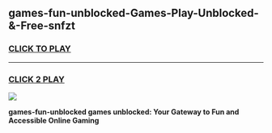 
## games-fun-unblocked-Games-Play-Unblocked-&-Free-snfzt
<h3>
<a href="https://premium76.site?title=games-fun-unblocked&ref=24A">CLICK TO PLAY</a></h3>
<hr>

<h3>
<a href="https://premium76.site?title=games-fun-unblocked&ref=24A">CLICK 2 PLAY</a>
  
</h3>

<a href="https://premium76.site?title=games-fun-unblocked&ref=24A"><img src="https://clearcache.store/games.png"></a>


**games-fun-unblocked games unblocked: Your Gateway to Fun and Accessible Online Gaming**
